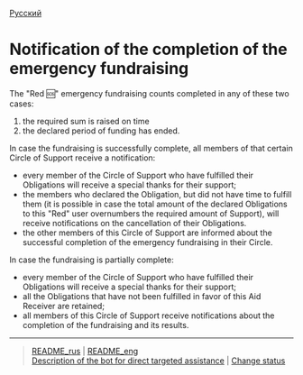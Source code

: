 [Русский](../../documents/notifications/end_red.md)

# Notification of the completion of the emergency fundraising

The "Red 🆘" emergency fundraising counts completed in any of these two cases:
1. the required sum is raised on time
2. the declared period of funding has ended.

In case the fundraising is successfully complete, all members of that certain Circle of Support receive a notification:
- every member of the Circle of Support who have fulfilled their Obligations will receive a special thanks for their support;
- the members who declared the Obligation, but did not have time to fulfill them (it is possible in case the total amount of the declared Obligations to this "Red" user overnumbers the required amount of Support), will receive notifications on the cancellation of their Obligations.
- the other members of this Circle of Support are informed about the successful completion of the emergency fundraising in their Circle.

In case the fundraising is partially complete:
- every member of the Circle of Support who have fulfilled their Obligations will receive a special thanks for their support;
- all the Obligations that have not been fulfilled in favor of this Aid Receiver are retained;
- all members of this Circle of Support receive notifications about the completion of the fundraising and its results.

---
> [README_rus](../../README.md)  |  [README_eng](../../README_eng.md)     
> [Description of the bot for direct targeted assistance](../../documents_eng/index.md)   |   [Change status](../actions/change_status.md)
